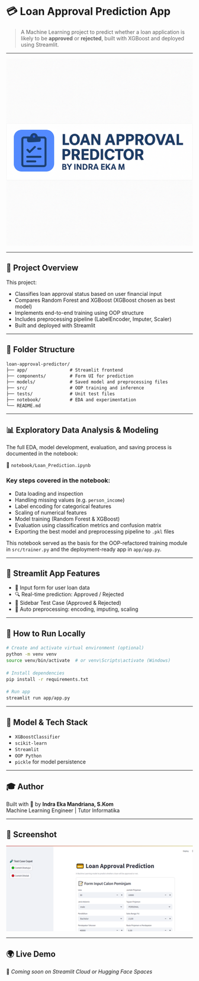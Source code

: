 # 💳 Loan Approval Prediction App

> A Machine Learning project to predict whether a loan application is likely to be **approved** or **rejected**, built with XGBoost and deployed using Streamlit.

---

![banner](assets/banner.png)

---

## 📌 Project Overview

This project:
- Classifies loan approval status based on user financial input
- Compares Random Forest and XGBoost (XGBoost chosen as best model)
- Implements end-to-end training using OOP structure
- Includes preprocessing pipeline (LabelEncoder, Imputer, Scaler)
- Built and deployed with Streamlit

---

## 📂 Folder Structure

```
loan-approval-predictor/
├── app/                # Streamlit frontend
├── components/         # Form UI for prediction
├── models/             # Saved model and preprocessing files
├── src/                # OOP training and inference
├── tests/              # Unit test files
├── notebook/           # EDA and experimentation
└── README.md
```

---

## 📊 Exploratory Data Analysis & Modeling

The full EDA, model development, evaluation, and saving process is documented in the notebook:

📁 `notebook/Loan_Prediction.ipynb`

### Key steps covered in the notebook:
- Data loading and inspection
- Handling missing values (e.g. `person_income`)
- Label encoding for categorical features
- Scaling of numerical features
- Model training (Random Forest & XGBoost)
- Evaluation using classification metrics and confusion matrix
- Exporting the best model and preprocessing pipeline to `.pkl` files

This notebook served as the basis for the OOP-refactored training module in `src/trainer.py` and the deployment-ready app in `app/app.py`.

---

## 🚀 Streamlit App Features

- 👤 Input form for user loan data
- 🔍 Real-time prediction: Approved / Rejected
- 🧪 Sidebar Test Case (Approved & Rejected)
- 🧼 Auto preprocessing: encoding, imputing, scaling

---

## 🔧 How to Run Locally

```bash
# Create and activate virtual environment (optional)
python -m venv venv
source venv/bin/activate  # or venv\Scripts\activate (Windows)

# Install dependencies
pip install -r requirements.txt

# Run app
streamlit run app/app.py
```

---

## 🧠 Model & Tech Stack

- `XGBoostClassifier`
- `scikit-learn`
- `Streamlit`
- `OOP Python`
- `pickle` for model persistence

---

## 🎓 Author

Built with 💙 by **Indra Eka Mandriana, S.Kom**  
Machine Learning Engineer | Tutor Informatika

---

## 📸 Screenshot

![screenshot](assets/home.png)

---

## 🌍 Live Demo

🚀 *Coming soon on Streamlit Cloud or Hugging Face Spaces*